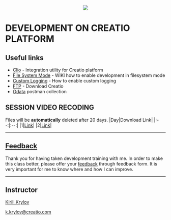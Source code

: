 <p align="center">
    <a href="https://www.creatio.com/">
            <img src="https://github.com/kirillkrylov/ImagesAndPages/wiki/Img/accelerateBannerBlue.png">
    </a>
</p>

# DEVELOPMENT ON CREATIO PLATFORM

## Useful links
- [Clio][clio] - Integration utility for Creatio platform 
- [File System Mode][fsmode] - WIKI how to enable development in filesystem mode
- [Custom Logging][nlog] - How to enable custom logging
- [FTP] - Download Creatio
- [Odata] postman collection
<!-- - Import Postman Environment and Collection from Postman folder. This folder includes DataService requests -->
<!-- - [Import Visual Studio][vsTpl] Templates provided in VisualStudioTemplate folder. -->



## SESSION VIDEO RECODING
Files will be **automatically** deleted after 20 days.
|Day|Download Link|
|:--:|:--:|
|1|[Link][d1v]|
|2|[Link][d2v]|
<!-- 
|3|[Link][d3v]|
|4|[Link][d4v]|
|5|[Link][d5v]|
|6|[Link][d6v]|
|7|[Link][d7v]|
|8|[Link][d8v]|  
-->

---
## [Feedback][feedBackForm]
Thank you for having taken development training with me. In order to make this class better, please offer your [feedback][feedBackForm] through feedback form. It is very important for me to know where and how I can improve.

---
## Instructor
[Kirill Krylov][about]


<a href="mailto:k.krylov@creatio.com">k.krylov@creatio.com</a><br />


<!-- Named Links -->
[d1v]: https://creatio-global.zoom.us/rec/share/RylmwmFCZ1Al1mnRCdm9SBGokz4hZGLzaAnY19k1j73Z4MrUqVoWdWvjCnu1hHZS.hvyNxWGrrMb_2l8f
[d2v]: https://creatio-global.zoom.us/rec/share/qbifNNlQN6x0ugljglPPHJve_SlXa3GYnMx7S7XYI0WEI9sVt9vnsWrmtRxxHgyb.i_mzxDo-i_3XE6a1s
<!-- 
[d3v]: 
[d4v]: 
[d5v]: 
[d6v]: 
[d7v]: 
[d8v]:  
-->

<!-- Links -->
[clio]:https://github.com/Advance-Technologies-Foundation/clio
[fsmode]:https://github.com/Academy-Creatio/TrainingProgramm/wiki/Enable-development-in-FileSystem-Mode
[nlog]:https://github.com/Academy-Creatio/TrainingProgramm/wiki/Custom-Logging-with-NLog
[oData]:https://documenter.getpostman.com/view/10204500/SztHX5Qb?version=latest
[vsTpl]:https://docs.microsoft.com/en-us/visualstudio/ide/how-to-create-item-templates?view=vs-2019
[ftp]:http://ftp.bpmonline.com/support/downloads/!Release/installation_files/7.18.0/

[about]:https://github.com/kirillkrylov/ImagesAndPages/wiki/Kirill-Krylov,-CPA
[feedBackForm]: https://forms.office.com/Pages/ResponsePage.aspx?id=-6Jce0OmhUOLOTaTQnDHFs1n4KjdfnVBtjvFqBN3Vk9UOTZNWkhBN1JCM1lYQjJIQlk0NUJFNVhNSy4u
